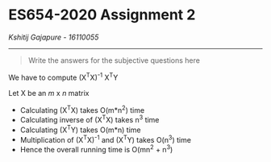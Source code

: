 # ES654-2020 Assignment 2

*Kshitij Gajapure* - *16110055*

------

> Write the answers for the subjective questions here

We have to compute (X<sup>T</sup>X)<sup>-1</sup> X<sup>T</sup>Y

Let X be an *m* x *n* matrix
- Calculating (X<sup>T</sup>X) takes O(m*n<sup>2</sup>) time
- Calculating inverse of (X<sup>T</sup>X) takes n<sup>3</sup> time
- Calculating (X<sup>T</sup>Y) takes O(m*n) time
- Multiplication of (X<sup>T</sup>X)<sup>-1</sup> and (X<sup>T</sup>Y) takes O(n<sup>3</sup>) time
- Hence the overall running time is O(mn<sup>2</sup> + n<sup>3</sup>)
